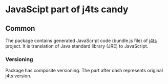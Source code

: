 # JavaScipt part of j4ts candy

## Common

The package contains generated JavaScript code (bundle.js file) of
[j4ts](https://github.com/j4ts/j4ts) project.
It is translation of Java standard library  (JRE) to JavaScript.


### Versioning

Package has composite versioning. The part after dash represents
original j4ts version.
